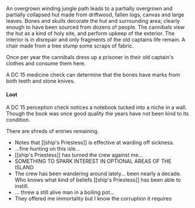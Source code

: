 An overgrown winding jungle path leads to a partially overgrown and partially collapsed hut made from driftwood, fallen logs, canvas and large leaves. Bones and skulls decorate the hut and surrounding area; clearly enough to have been sourced from dozens of people. The cannibals view the hut as a kind of holy site, and perform upkeep of the exterior. The interior is in disrepair and only fragments of the old captains life remain. A chair made from a tree stump some scraps of fabric.

Once per year the cannibals dress up a prisoner in their old captain's clothes and consume them here.

A DC 15 medicine check can determine that the bones have marks from both teeth and stone knives.

#### Loot
A DC 15 perception check notices a notebook tucked into a niche in a wall. Though the book was once good quality the years have not been kind to its condition.

There are shreds of entries remaining.
- Notes that [[ship's Priestess]] is effective at warding off sickness.
- ...fine hunting on this isle...
- [[ship's Priestess]] has turned the crew against me...
- SOMETHING TO SPARK INTEREST IN OPTIONAL AREAS OF THE ISLAND
- The crew has been wandering around lately... been nearly a decade. Who knows what kind of beliefs [[ship's Priestess]] has been able to instill.
- ... threw a still alive man in a boiling pot...
- They offered me immortality but I know the corruption it requires



